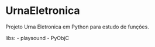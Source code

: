 # UrnaEletronica
Projeto Urna Eletronica em Python para estudo de funções.

libs: 
    - playsound
    - PyObjC
